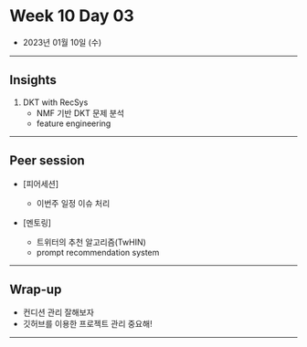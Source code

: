 # Week 10 Day 03

- 2023년 01월 10일 (수)

---

## Insights
 
1) DKT with RecSys
    - NMF 기반 DKT 문제 분석
    - feature engineering 
   

---

## Peer session

- [피어세션]
    - 이번주 일정 이슈 처리
    
- [멘토링]
    - 트위터의 추천 알고리즘(TwHIN)
    - prompt recommendation system

---

## Wrap-up

- 컨디션 관리 잘해보자
- 깃허브를 이용한 프로젝트 관리 중요해!

---
